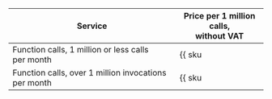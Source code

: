 | Service | Price per 1 million calls, <br>without VAT |
| ----- | ----- |
| Function calls, 1 million or less calls per month | {{ sku|USD|serverless.functions.invocations.v1|string }} |
| Function calls, over 1 million invocations per month | {{ sku|USD|serverless.functions.invocations.v1|pricingRate.1|string }} |
